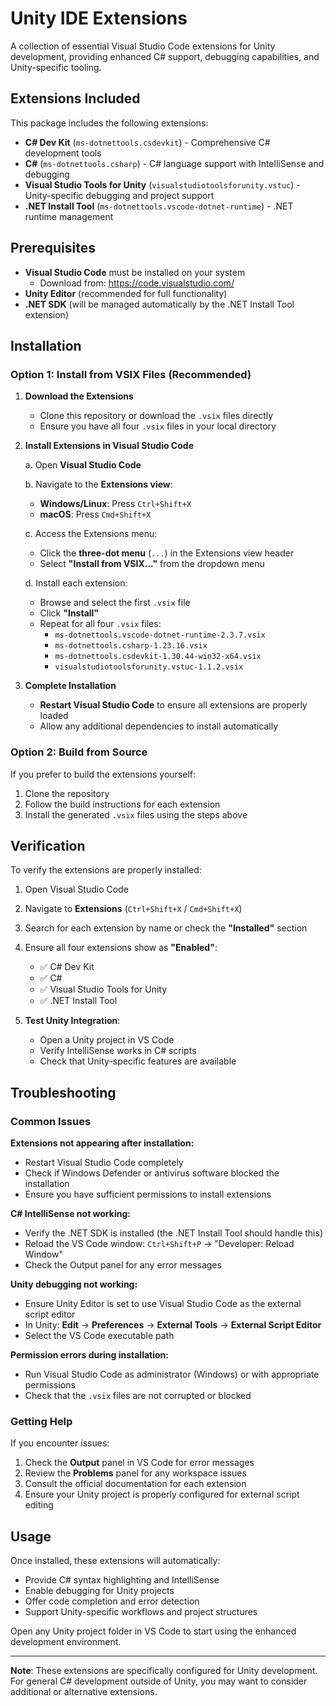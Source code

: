 # Unity IDE Extensions

A collection of essential Visual Studio Code extensions for Unity development, providing enhanced C# support, debugging capabilities, and Unity-specific tooling.

## Extensions Included

This package includes the following extensions:

- **C# Dev Kit** (`ms-dotnettools.csdevkit`) - Comprehensive C# development tools
- **C#** (`ms-dotnettools.csharp`) - C# language support with IntelliSense and debugging
- **Visual Studio Tools for Unity** (`visualstudiotoolsforunity.vstuc`) - Unity-specific debugging and project support
- **.NET Install Tool** (`ms-dotnettools.vscode-dotnet-runtime`) - .NET runtime management

## Prerequisites

- **Visual Studio Code** must be installed on your system
  - Download from: https://code.visualstudio.com/
- **Unity Editor** (recommended for full functionality)
- **.NET SDK** (will be managed automatically by the .NET Install Tool extension)

## Installation

### Option 1: Install from VSIX Files (Recommended)

1. **Download the Extensions**
   - Clone this repository or download the `.vsix` files directly
   - Ensure you have all four `.vsix` files in your local directory

2. **Install Extensions in Visual Studio Code**
   
   a. Open **Visual Studio Code**
   
   b. Navigate to the **Extensions view**:
      - **Windows/Linux**: Press `Ctrl+Shift+X`
      - **macOS**: Press `Cmd+Shift+X`
   
   c. Access the Extensions menu:
      - Click the **three-dot menu** (`...`) in the Extensions view header
      - Select **"Install from VSIX..."** from the dropdown menu
   
   d. Install each extension:
      - Browse and select the first `.vsix` file
      - Click **"Install"**
      - Repeat for all four `.vsix` files:
        - `ms-dotnettools.vscode-dotnet-runtime-2.3.7.vsix`
        - `ms-dotnettools.csharp-1.23.16.vsix`
        - `ms-dotnettools.csdevkit-1.30.44-win32-x64.vsix`
        - `visualstudiotoolsforunity.vstuc-1.1.2.vsix`

3. **Complete Installation**
   - **Restart Visual Studio Code** to ensure all extensions are properly loaded
   - Allow any additional dependencies to install automatically

### Option 2: Build from Source

If you prefer to build the extensions yourself:

1. Clone the repository
2. Follow the build instructions for each extension
3. Install the generated `.vsix` files using the steps above

## Verification

To verify the extensions are properly installed:

1. Open Visual Studio Code
2. Navigate to **Extensions** (`Ctrl+Shift+X` / `Cmd+Shift+X`)
3. Search for each extension by name or check the **"Installed"** section
4. Ensure all four extensions show as **"Enabled"**:
   - ✅ C# Dev Kit
   - ✅ C#
   - ✅ Visual Studio Tools for Unity
   - ✅ .NET Install Tool

5. **Test Unity Integration**:
   - Open a Unity project in VS Code
   - Verify IntelliSense works in C# scripts
   - Check that Unity-specific features are available

## Troubleshooting

### Common Issues

**Extensions not appearing after installation:**
- Restart Visual Studio Code completely
- Check if Windows Defender or antivirus software blocked the installation
- Ensure you have sufficient permissions to install extensions

**C# IntelliSense not working:**
- Verify the .NET SDK is installed (the .NET Install Tool should handle this)
- Reload the VS Code window: `Ctrl+Shift+P` → "Developer: Reload Window"
- Check the Output panel for any error messages

**Unity debugging not working:**
- Ensure Unity Editor is set to use Visual Studio Code as the external script editor
- In Unity: **Edit** → **Preferences** → **External Tools** → **External Script Editor**
- Select the VS Code executable path

**Permission errors during installation:**
- Run Visual Studio Code as administrator (Windows) or with appropriate permissions
- Check that the `.vsix` files are not corrupted or blocked

### Getting Help

If you encounter issues:

1. Check the **Output** panel in VS Code for error messages
2. Review the **Problems** panel for any workspace issues
3. Consult the official documentation for each extension
4. Ensure your Unity project is properly configured for external script editing

## Usage

Once installed, these extensions will automatically:

- Provide C# syntax highlighting and IntelliSense
- Enable debugging for Unity projects
- Offer code completion and error detection
- Support Unity-specific workflows and project structures

Open any Unity project folder in VS Code to start using the enhanced development environment.

---

**Note**: These extensions are specifically configured for Unity development. For general C# development outside of Unity, you may want to consider additional or alternative extensions.
